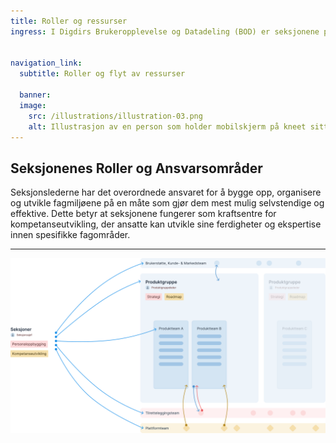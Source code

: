 ```yaml
---
title: Roller og ressurser
ingress: I Digdirs Brukeropplevelse og Datadeling (BOD) er seksjonene primært ansvarlige for å være et personal-hjem for medarbeidere innenfor felles kompetanseområder. Seksjonene spiller en nøkkelrolle i å avgi ressurser og kompetanse til ulike leveranseområder både innenfor og utenfor BOD. Dette inkluderer bidrag til Digdir sine portefølje kontor, produktgrupper, produktteam, tilretteleggingsteam, platfrom,  samt andre små og store oppdrag eller tiltak.


navigation_link:
  subtitle: Roller og flyt av ressurser
  
  banner:
  image:
    src: /illustrations/illustration-03.png
    alt: Illustrasjon av en person som holder mobilskjerm på kneet sitt
---
```


## Seksjonenes Roller og Ansvarsområder

Seksjonslederne har det overordnede ansvaret for å bygge opp, organisere og utvikle fagmiljøene på en måte som gjør dem mest mulig selvstendige og effektive. Dette betyr at seksjonene fungerer som kraftsentre for kompetanseutvikling, der ansatte kan utvikle sine ferdigheter og ekspertise innen spesifikke fagområder.

---


![](pom-vs-sections.svg)

